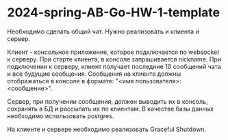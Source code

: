 # 2024-spring-AB-Go-HW-1-template

Необходимо сделать общий чат.
Нужно реализовать и клиента и сервер.

Клиент - консольное приложение, которое подключается по websocket к серверу. При старте клиента, в консоле запрашивается nickname.
При подключении к серверу, клиент получает последние 10 сообщений чата и все будущие сообщения. Сообщения на клиенте должны отображаться в консоле в формате: "<имя пользователя>: <сообщение>".

Сервер, при получении сообщения, должен выводить их в консоль, сохранять в БД и рассылать их по клиентам. В качестве базы данных необходимо использовать postgres.

На клиенте и сервере необходимо реализовать Graceful Shutdown.

